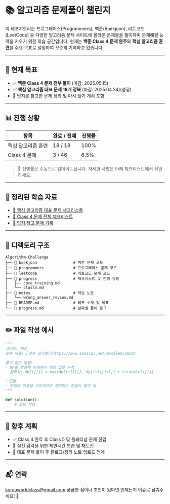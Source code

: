 # 📚 알고리즘 문제풀이 챌린지

이 레포지토리는 프로그래머스(Programmers), 백준(Baekjoon), 리트코드(LeetCode) 등 다양한 알고리즘 문제 사이트에 올라온 문제들을 풀이하며 문제해결 능력을 키우기 위한 학습 공간입니다. 현재는 **백준 Class 4 문제 완주**와 **핵심 알고리즘 훈련**을 주요 목표로 설정하여 꾸준히 기록하고 있습니다.

---

## 🎯 현재 목표

- ✅ **백준 Class 4 문제 전부 풀이** (마감: 2025.05.15)
- ✅ **핵심 알고리즘 대표 문제 18개 정복** (마감: 2025.04.24)(성공)
- 📝 답지를 참고한 문제 정리 및 다시 풀기 계획 포함

---

## 📊 진행 상황

| 항목 | 완료 / 전체 | 진행률 |
|------|---------------|---------|
| 핵심 알고리즘 훈련 | 18 / 18 | 100% |
| Class 4 문제        | 3 / 46 | 6.5% |

> 📌 진행률은 수동으로 업데이트됩니다. 자세한 사항은 아래 체크리스트에서 확인하세요.

---

## 🧠 정리된 학습 자료

- [🧱 핵심 알고리즘 대표 문제 체크리스트](progress/core_training.md)
- [🌟 Class 4 문제 전체 체크리스트](progress/class4.md)
- [📘 답지 참고 문제 기록](notes/wrong_answer_review.md)

---

## 🚀 디렉토리 구조

```plaintext
Algorithm-Challenge
├── 📂 baekjoon                # 백준 문제 코드
├── 📂 programmers             # 프로그래머스 문제 코드
├── 📂 leetcode                # 리트코드 문제 코드
├── 📂 progress                # 체크리스트 및 진행 상황
│   ├── core_training.md
│   └── class4.md
├── 📂 notes                   # 학습 노트
│   └── wrong_answer_review.md
├── 📝 README.md               # 레포 소개 및 목표
└── 📝 progress.md             # 날짜별 풀이 로그
```

---

## ✏️ 파일 작성 예시

```python
"""
사이트: 백준
문제 이름: [정수 삼각형](https://www.acmicpc.net/problem/1932)

풀이 접근 방법:
- DP를 활용해 아래에서 위로 값을 누적
- 점화식: dp[i][j] = max(dp[i+1][j], dp[i+1][j+1]) + triangle[i][j]

느낀점:
- 문제의 흐름을 시각적으로 생각하는 연습이 많이 됨
"""

def solution():
    # 코드 작성
```

---

## 🌱 향후 계획

- ✅ Class 4 완료 후 Class 5 및 플래티넘 문제 진입
- 🧪 실전 감각을 위한 제한시간 연습 및 재도전
- 📘 대표 문제 풀이 후 블로그/정리 노트 업로드 연계

---

## 📬 연락
koreaworldclass@gmail.com
궁금한 점이나 조언이 있다면 언제든지 이슈로 남겨주세요! 🙂
